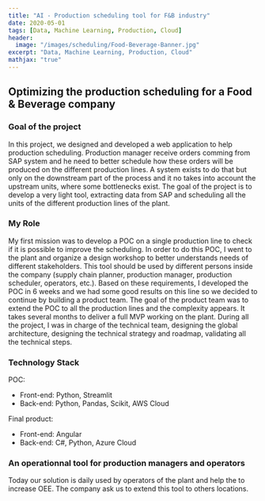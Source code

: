 ```yaml
---
title: "AI - Production scheduling tool for F&B industry"
date: 2020-05-01
tags: [Data, Machine Learning, Production, Cloud]
header:
  image: "/images/scheduling/Food-Beverage-Banner.jpg"
excerpt: "Data, Machine Learning, Production, Cloud"
mathjax: "true"
---
```


## Optimizing the production scheduling for a Food & Beverage company 

### Goal of the project
In this project, we designed and developed a web application to help production scheduling.
Production manager receive orders comming from SAP system and he need to better schedule how these orders will be produced on the different production lines.
A system exists to do that but only on the downstream part of the process and it no takes into account the upstream units, where some bottlenecks exist.
The goal of the project is to develop a very light tool, extracting data from SAP and scheduling all the units of the different production lines of the plant.

### My Role
My first mission was to develop a POC on a single production line to check if it is possible to improve the scheduling.
In order to do this POC, I went to the plant and organize a design workshop to better understands needs of different stakeholders. 
This tool should be used by different persons inside the company (supply chain planner, production manager, production scheduler, operators, etc.).
Based on these requirements, I developed the POC in 6 weeks and we had some good results on this line so we decided to continue by building a product team.
The goal of the product team was to extend the POC to all the production lines and the complexity appears. It takes several months to deliver a full MVP working on the plant. During all the project, I was in charge of the technical team, designing the global architecture, designing the technical strategy and roadmap, validating all the technical steps.

### Technology Stack
POC:
<ul>
  <li>Front-end: Python, Streamlit</li>
  <li>Back-end: Python, Pandas, Scikit, AWS Cloud</li>
</ul>
Final product:
<ul>
  <li>Front-end: Angular</li>
  <li>Back-end: C#, Python, Azure Cloud</li>
</ul>


### An operationnal tool for production managers and operators
Today our solution is daily used by operators of the plant and help the to increase OEE. 
The company ask us to extend this tool to others locations.



